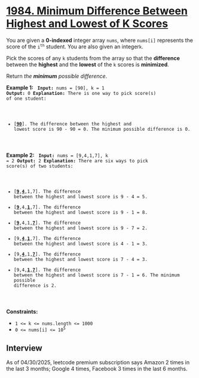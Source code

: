 # [1984. Minimum Difference Between Highest and Lowest of K Scores](https://leetcode.com/problems/minimum-difference-between-highest-and-lowest-of-k-scores/)

You are given a **0-indexed** integer array `nums`, where `nums[i]` represents the score of the <code>i<sup>th</sup></code> student. You are also given an integer`k`.

Pick the scores of any `k` students from the array so that the **difference** between the **highest** and the **lowest** of the `k` scores is **minimized**.

Return _the **minimum** possible difference_.

**Example 1:**
<code>
<b>Input:</b> nums = [90], k = 1
<b>Output:</b> 0
<b>Explanation:</b> There is one way to pick score(s) of one student:
- [<ins><b>90</b></ins>]. The difference between the highest and lowest score is 90 - 90 = 0.
The minimum possible difference is 0.
</code>

**Example 2:**
<code>
<b>Input:</b> nums = [9,4,1,7], k = 2
<b>Output:</b> 2
<b>Explanation:</b> There are six ways to pick score(s) of two students:
- [<ins><b>9</ins></b>,<ins><b>4</ins></b>,1,7]. The difference between the highest and lowest score is 9 - 4 = 5.
- [<ins><b>9</ins></b>,4,<ins><b>1</ins></b>,7]. The difference between the highest and lowest score is 9 - 1 = 8.
- [<ins><b>9</ins></b>,4,1,<ins><b>7</ins></b>]. The difference between the highest and lowest score is 9 - 7 = 2.
- [9,<ins><b>4</ins></b>,<ins><b>1</ins></b>,7]. The difference between the highest and lowest score is 4 - 1 = 3.
- [9,<ins><b>4</ins></b>,1,<ins><b>7</ins></b>]. The difference between the highest and lowest score is 7 - 4 = 3.
- [9,4,<ins><b>1</ins></b>,<ins><b>7</ins></b>]. The difference between the highest and lowest score is 7 - 1 = 6.
The minimum possible difference is 2.
</code>

**Constraints:**
*  `1 <= k <= nums.length <= 1000`
* <code>0 <= nums[i] <= 10<sup>5</sup></code>

## Interview
As of 04/30/2025, leetcode premium subscription says Amazon 2 times in the last 3 months; Google 4 times, Facebook 3 times in  the last 6 months.

